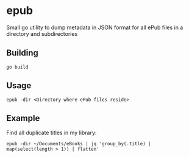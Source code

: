 # epub
Small go utility to dump metadata in JSON format for all ePub files in a directory and subdirectories

## Building

```
go build
```

## Usage

```
epub -dir <Directory where ePub files reside>
```

## Example

Find all duplicate titles in my library:

```
epub -dir ~/Documents/eBooks | jq 'group_by(.title) | map(select(length > 1)) | flatten'
```
